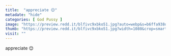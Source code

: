 ```yaml
---
title:  "appreciate 😌"
metadate: "hide"
categories: [ God Pussy ]
image: "https://preview.redd.it/blfivc9xbko51.jpg?auto=webp&s=b6ffa938d6d9b89b1225fd0a5f93a3f10ff30c5c"
thumb: "https://preview.redd.it/blfivc9xbko51.jpg?width=1080&crop=smart&auto=webp&s=011edfec7509f2f35aee3adc7342a72d42af5272"
visit: ""
---
```

appreciate 😌
